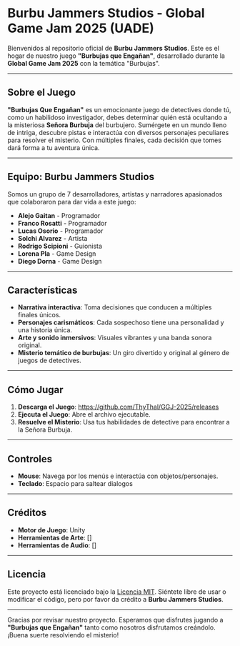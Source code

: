# Burbu Jammers Studios - Global Game Jam 2025 (UADE)

Bienvenidos al repositorio oficial de **Burbu Jammers Studios**. Este es el hogar de nuestro juego **"Burbujas que Engañan"**, desarrollado durante la **Global Game Jam 2025** con la temática "Burbujas".

---

## Sobre el Juego
**"Burbujas Que Engañan"** es un emocionante juego de detectives donde tú, como un habilidoso investigador, debes determinar quién está ocultando a la misteriosa **Señora Burbuja** del burbujero. Sumérgete en un mundo lleno de intriga, descubre pistas e interactúa con diversos personajes peculiares para resolver el misterio. Con múltiples finales, cada decisión que tomes dará forma a tu aventura única.

---

## Equipo: **Burbu Jammers Studios**
Somos un grupo de 7 desarrolladores, artistas y narradores apasionados que colaboraron para dar vida a este juego:

- **Alejo Gaitan** - Programador
- **Franco Rosatti** - Programador
- **Lucas Osorio** - Programador
- **Solchi Alvarez** - Artista
- **Rodrigo Scipioni** - Guionista
- **Lorena Pla** - Game Design
- **Diego Dorna** - Game Design

---

## Características
- **Narrativa interactiva**: Toma decisiones que conducen a múltiples finales únicos.
- **Personajes carismáticos**: Cada sospechoso tiene una personalidad y una historia única.
- **Arte y sonido inmersivos**: Visuales vibrantes y una banda sonora original.
- **Misterio temático de burbujas**: Un giro divertido y original al género de juegos de detectives.

---

## Cómo Jugar
1. **Descarga el Juego**: https://github.com/ThyThal/GGJ-2025/releases
2. **Ejecuta el Juego**: Abre el archivo ejecutable.
3. **Resuelve el Misterio**: Usa tus habilidades de detective para encontrar a la Señora Burbuja.

---

## Controles
- **Mouse**: Navega por los menús e interactúa con objetos/personajes.
- **Teclado**: Espacio para saltear dialogos

---

## Créditos
- **Motor de Juego**: Unity
- **Herramientas de Arte**: []
- **Herramientas de Audio**: []

---

## Licencia
Este proyecto está licenciado bajo la [Licencia MIT](LICENSE). Siéntete libre de usar o modificar el código, pero por favor da crédito a **Burbu Jammers Studios**.

---

Gracias por revisar nuestro proyecto. Esperamos que disfrutes jugando a **"Burbujas que Engañan"** tanto como nosotros disfrutamos creándolo. ¡Buena suerte resolviendo el misterio!
